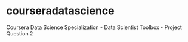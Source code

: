 courseradatascience
===================

Coursera Data Science Specialization - Data Scientist Toolbox - Project Question 2
